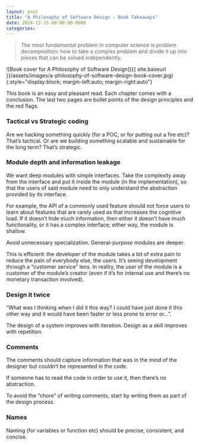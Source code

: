 ```yaml
---
layout: post
title: "A Philosophy of Software Design - Book Takeaways"
date: 2024-12-15 00:00:00-0000
categories: 
---
```

> The most fundamental problem in computer science is problem decomposition: how to take a complex problem and divide it up into pieces that can be solved independently.

![Book cover for A Philosophy of Software Design]({{ site.baseurl }}/assets/images/a-philosophy-of-software-design-book-cover.jpg){:style="display:block; margin-left:auto; margin-right:auto"}

This book is an easy and pleasant read. Each chapter comes with a conclusion. The last two pages are bullet points of the design principles and the red flags.

### Tactical vs Strategic coding
Are we hacking something quickly (for a POC, or for putting out a fire etc)? That’s tactical.
Or are we building something scalable and sustainable for the long term? That’s strategic.

### Module depth and information leakage
We want deep modules with simple interfaces. 
Take the complexity away from the interface and put it inside the module (in the implementation), so that the users of said module need to only understand the abstraction provided by its interface.

For example, the API of a commonly used feature should not force users to learn about features that are rarely used as that increases the cognitive load. If it doesn’t hide much information, then either it doesn’t have much functionality, or it has a complex interface; either way, the module is shallow.

Avoid unnecessary specialization. General-purpose modules are deeper.

This is efficient: the developer of the module takes a bit of extra pain to reduce the pain of everybody else, the users. It’s seeing development through a “customer service” lens. In reality, the user of the module is a customer of the module’s creator (even if it’s for internal use and there’s no monetary transaction involved).

### Design it twice
“What was I thinking when I did it this way? I could have just done it this other way and it would have been faster or less prone to error or...”.

The design of a system improves with iteration. Design as a skill improves with repetition.

### Comments
The comments should capture information that was in the mind of the designer but couldn’t be represented in the code.

If someone has to read the code in order to use it, then there’s no abstraction.

To avoid the “chore” of writing comments, start by writing them as part of the design process.

### Names
Naming (for variables or function etc) should be precise, consistent, and concise.